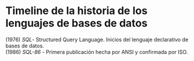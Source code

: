 Timeline de la historia de los lenguajes de bases de datos
=====================

(1976) *SQL*- Structured Query Language. Inicios del lenguaje declarativo de bases de datos.  
(1986) *SQL-86* - Primera publicación hecha por ANSI y confirmada por ISO.  
